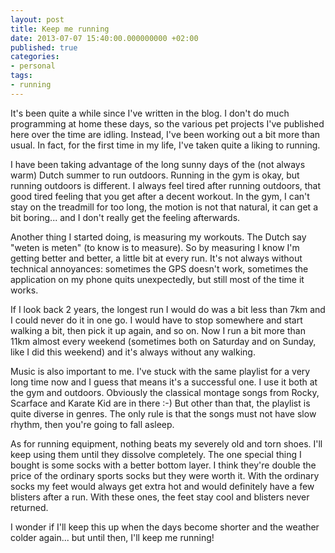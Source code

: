 ```yaml
---
layout: post
title: Keep me running
date: 2013-07-07 15:40:00.000000000 +02:00
published: true
categories:
- personal
tags:
- running
---
```


It's been quite a while since I've written in the blog. I don't do much programming at home these days, so the various pet projects I've published here over the time are idling. Instead, I've been working out a bit more than usual. In fact, for the first time in my life, I've taken quite a liking to running.<!--more-->

I have been taking advantage of the long sunny days of the (not always warm) Dutch summer to run outdoors. Running in the gym is okay, but running outdoors is different. I always feel tired after running outdoors, that good tired feeling that you get after a decent workout. In the gym, I can't stay on the treadmill for too long, the motion is not that natural, it can get a bit boring... and I don't really get the feeling afterwards.

Another thing I started doing, is measuring my workouts. The Dutch say "weten is meten" (to know is to measure). So by measuring I know I'm getting better and better, a little bit at every run. It's not always without technical annoyances: sometimes the GPS doesn't work, sometimes the application on my phone quits unexpectedly, but still most of the time it works.

If I look back 2 years, the longest run I would do was a bit less than 7km and I could never do it in one go. I would have to stop somewhere and start walking a bit, then pick it up again, and so on. Now I run a bit more than 11km almost every weekend (sometimes both on Saturday and on Sunday, like I did this weekend) and it's always without any walking.

Music is also important to me. I've stuck with the same playlist for a very long time now and I guess that means it's a successful one. I use it both at the gym and outdoors. Obviously the classical montage songs from Rocky, Scarface and Karate Kid are in there :-) But other than that, the playlist is quite diverse in genres. The only rule is that the songs must not have slow rhythm, then you're going to fall asleep.

As for running equipment, nothing beats my severely old and torn shoes. I'll keep using them until they dissolve completely. The one special thing I bought is some socks with a better bottom layer. I think they're double the price of the ordinary sports socks but they were worth it. With the ordinary socks my feet would always get extra hot and would definitely have a few blisters after a run. With these ones, the feet stay cool and blisters never returned.

I wonder if I'll keep this up when the days become shorter and the weather colder again... but until then, I'll keep me running!
